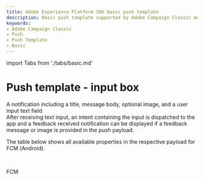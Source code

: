 ```yaml
---
title: Adobe Experience Platform SDK basic push template
description: Basic push template supported by Adobe Campaign Classic mobile extension.
keywords:
- Adobe Campaign Classic
- Push
- Push Template
- Basic
---
```


import Tabs from './tabs/basic.md'

# Push template - input box

A notification including a title, message body, optional image, and a user input text field<br />After receiving text input, an intent containing the input is dispatched to the app and a feedback received notification can be displayed if a feedback message or image is provided in the push payload.<br />

The table below shows all available properties in the respective payload for FCM (Android).

<br />

<TabsBlock orientation="horizontal" slots="heading, content" repeat="2"/>

FCM

<Tabs query="platform=fcm&template=basic"/>
